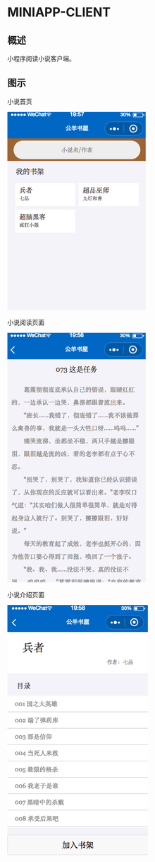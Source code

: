 # MINIAPP-CLIENT

## 概述

小程序阅读小说客户端。

## 图示

小说首页

![小程序图示1](./images/小程序图示1.png)

小说阅读页面

![小程序图示2](./images/小程序图示2.png)

小说介绍页面

![小程序图示3](./images/小程序图示3.png)